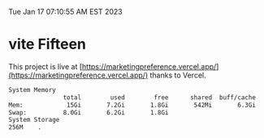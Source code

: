 Tue Jan 17 07:10:55 AM EST 2023

# vite Fifteen


This project is live at [https://marketingpreference.vercel.app/](https://marketingpreference.vercel.app/) thanks to Vercel.

```bash
System Memory
               total        used        free      shared  buff/cache   available
Mem:            15Gi       7.2Gi       1.8Gi       542Mi       6.3Gi       7.2Gi
Swap:          8.0Gi       6.2Gi       1.8Gi
System Storage
256M	.
```

